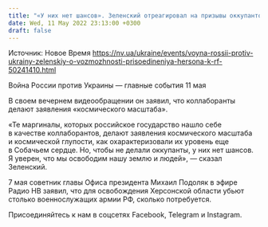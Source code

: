 ```yaml
---
title: "«У них нет шансов». Зеленский отреагировал на призывы оккупантов присоединить Херсонскую область к РФ"
date: Wed, 11 May 2022 23:13:00 +0300
draft: false
---
```

Источник: Новое Время https://nv.ua/ukraine/events/voyna-rossii-protiv-ukrainy-zelenskiy-o-vozmozhnosti-prisoedineniya-hersona-k-rf-50241410.html


Война России против Украины — главные события 11 мая

 В своем вечернем видеообращении он заявил, что коллаборанты делают заявления «космического масштаба».

«Те маргиналы, которых российское государство нашло себе в качестве коллаборантов, делают заявления космического масштаба и космической глупости, как охарактеризовали их уровень еще в Собачьем сердце. Но, чтобы не делали оккупанты, у них нет шансов. Я уверен, что мы освободим нашу землю и людей», — сказал Зеленский.

7 мая советник главы Офиса президента Михаил Подоляк в эфире Радио НВ заявил, что для освобождения Херсонской области убьют столько военнослужащих армии РФ, сколько потребуется.

Присоединяйтесь к нам в соцсетях Facebook, Telegram и Instagram.
